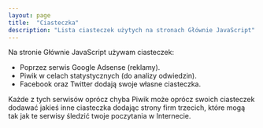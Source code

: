 ```yaml
---
layout: page
title:  "Ciasteczka"
description: "Lista ciasteczek użytych na stronach Głównie JavaScript"
---
```


Na stronie Głównie JavaScript używam ciasteczek:
* Poprzez serwis Google Adsense (reklamy).
* Piwik w celach statystycznych (do analizy odwiedzin).
* Facebook oraz Twitter dodają swoje własne ciasteczka.

Każde z tych serwisów oprócz chyba Piwik może oprócz swoich ciasteczek dodawać jakieś inne ciasteczka dodając strony firm
trzecich, które mogą tak jak te serwisy śledzić twoje poczytania w Internecie.

